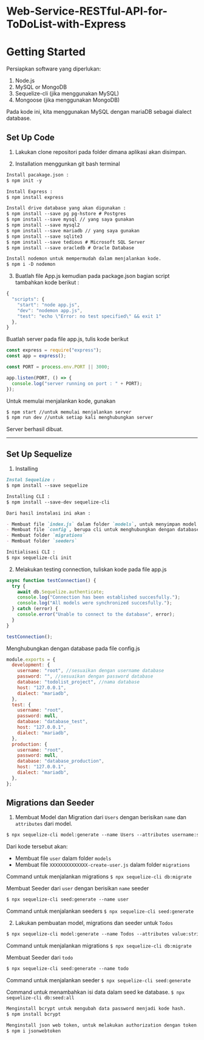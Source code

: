 # Web-Service-RESTful-API-for-ToDoList-with-Express

# **Getting Started**

Persiapkan software yang diperlukan:

1. Node.js
2. MySQL or MongoDB
3. Sequelize-cli (jika menggunakan MySQL)
4. Mongoose (jika menggunakan MongoDB)

Pada kode ini, kita menggunakan MySQL dengan mariaDB sebagai dialect database.

## **Set Up Code**

1. Lakukan clone repositori pada folder dimana aplikasi akan disimpan.

2. Installation menggunkan git bash terminal

```markdown
Install pacakage.json :
$ npm init -y

Install Express :
$ npm install express

Install drive database yang akan digunakan :
$ npm install --save pg pg-hstore # Postgres
$ npm install --save mysql // yang saya gunakan
$ npm install --save mysql2
$ npm install --save mariadb // yang saya gunakan
$ npm install --save sqlite3
$ npm install --save tedious # Microsoft SQL Server
$ npm install --save oracledb # Oracle Database

Install nodemon untuk mempermudah dalam menjalankan kode.
$ npm i -D nodemon
```

3. Buatlah file App.js kemudian pada package.json bagian script tambahkan kode berikut :

```javascript
{
  "scripts": {
    "start": "node app.js",
    "dev": "nodemon app.js",
    "test": "echo \"Error: no test specified\" && exit 1"
  },
}
```

Buatlah server pada file app.js, tulis kode berikut

```javascript
const express = require("express");
const app = express();

const PORT = process.env.PORT || 3000;

app.listen(PORT, () => {
  console.log("server running on port : " + PORT);
});
```

Untuk memulai menjalankan kode, gunakan

```markdown
$ npm start //untuk memulai menjalankan server
$ npm run dev //untuk setiap kali menghubungkan server
```

Server berhasil dibuat.

---

## **Set Up Sequelize**

1. Installing

```markdown
Instal Sequelize :
$ npm install --save sequelize

Installing CLI :
$ npm install --save-dev sequelize-cli

Dari hasil instalasi ini akan :

- Membuat file `index.js` dalam folder `models`, untuk menyimpan model dari projek
- Membuat file `config`, berupa cli untuk menghubungkan dengan database
- Membuat folder `migrations`
- Membuat folder `seeders`

Initialisasi CLI :
$ npx sequelize-cli init
```

2. Melakukan testing connection, tuliskan kode pada file app.js

```javascript
async function testConnection() {
  try {
    await db.Sequelize.authenticate;
    console.log("Connection has been established succesfully.");
    console.log("All models were synchronized succesfully.");
  } catch (error) {
    console.error("Unable to connect to the database", error);
  }
}

testConnection();
```

Menghubungkan dengan database pada file config.js

```javascript
module.exports = {
  development: {
    username: "root", //sesuaikan dengan username database
    password: "", //sesuaikan dengan password database
    database: "todolist_project", //nama database
    host: "127.0.0.1",
    dialect: "mariadb",
  },
  test: {
    username: "root",
    password: null,
    database: "database_test",
    host: "127.0.0.1",
    dialect: "mariadb",
  },
  production: {
    username: "root",
    password: null,
    database: "database_production",
    host: "127.0.0.1",
    dialect: "mariadb",
  },
};
```

## Migrations dan Seeder

1. Membuat Model dan Migration dari `Users` dengan berisikan `name` dan `attributes` dari model.

```markdown
$ npx sequelize-cli model:generate --name Users --attributes username:string,email:string,password:string
```

Dari kode tersebut akan:

- Membuat file `user` dalam folder `models`
- Membuat file `XXXXXXXXXXXXXX-create-user.js` dalam folder `migrations`

Command untuk menjalankan migrations
`$ npx sequelize-cli db:migrate`

Membuat Seeder dari `user` dengan berisikan `name` seeder

```markdown
$ npx sequelize-cli seed:generate --name user
```

Command untuk menjalankan seeders
`$ npx sequelize-cli seed:generate`

2. Lakukan pembuatan model, migrations dan seeder untuk `Todos`

```markdown
$ npx sequelize-cli model:generate --name Todos --attributes value:string,status:boolean
```

Command untuk menjalankan migrations
`$ npx sequelize-cli db:migrate`

Membuat Seeder dari `todo`

```markdown
$ npx sequelize-cli seed:generate --name todo
```

Command untuk menjalankan seeder
`$ npx sequelize-cli seed:generate`

Command untuk menambahkan isi data dalam seed ke database.
`$ npx sequelize-cli db:seed:all`

```markdown
Menginstall bcrypt untuk mengubah data password menjadi kode hash.
$ npm install bcrypt

Menginstall json web token, untuk melakukan authorization dengan token.
$ npm i jsonwebtoken
```
